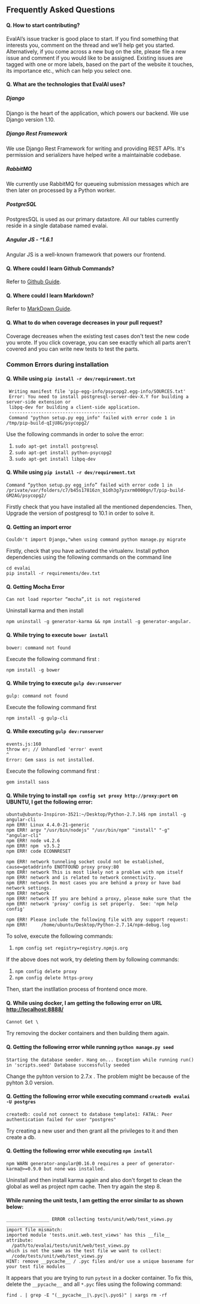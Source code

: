 ## Frequently Asked Questions

#### Q. How to start contributing?

EvalAI’s issue tracker is good place to start. If you find something that interests you, comment on the thread and we’ll help get you started.
Alternatively, if you come across a new bug on the site, please file a new issue and comment if you would like to be assigned. Existing issues are tagged with one or more labels, based on the part of the website it touches, its importance etc., which can help you select one.

#### Q. What are the technologies that EvalAI uses?

##### Django
Django is the heart of the application, which powers our backend. We use Django version 1.10.

##### Django Rest Framework
We use Django Rest Framework for writing and providing REST APIs. It's permission and serializers have helped write a maintainable codebase.

##### RabbitMQ
We currently use RabbitMQ for queueing submission messages which are then later on processed by a Python worker.

##### PostgreSQL
PostgresSQL is used as our primary datastore. All our tables currently reside in a single database named evalai.

##### Angular JS - ^1.6.1
Angular JS is a well-known framework that powers our frontend.

#### Q. Where could I learn Github Commands?

Refer to [Github Guide](https://help.github.com/articles/git-and-github-learning-resources/).

#### Q. Where could I learn Markdown?

Refer to [MarkDown Guide](https://guides.github.com/features/mastering-markdown/).

#### Q. What to do when coverage decreases in your pull request?

Coverage decreases when the existing test cases don't test the new code you wrote. If you click coverage, you can see exactly which all parts aren't covered and you can write new tests to test the parts. 

### Common Errors during installation

#### Q. While using `pip install -r dev/requirement.txt`

```
 Writing manifest file 'pip-egg-info/psycopg2.egg-info/SOURCES.txt'
 Error: You need to install postgresql-server-dev-X.Y for building a server-side extension or
 libpq-dev for building a client-side application.
 ----------------------------------------
 Command "python setup.py egg_info" failed with error code 1 in /tmp/pip-build-qIjU8G/psycopg2/
```

Use the following commands in order to solve the error:

1. `sudo apt-get install postgresql`
2. `sudo apt-get install python-psycopg2`
3. `sudo apt-get install libpq-dev`

#### Q. While using `pip install -r dev/requirement.txt`

```
Command “python setup.py egg_info” failed with error code 1 in 
/private/var/folders/c7/b45s17816zn_b1dh3g7yzxrm0000gn/T/pip-build- GM2AG/psycopg2/
```

Firstly check that you have installed all the mentioned dependencies.
Then, Upgrade the version of postgresql to 10.1 in order to solve it.

#### Q. Getting an import error 

```
Couldn't import Django,"when using command python manage.py migrate
```

Firstly, check that you have activated the virtualenv.
Install python dependencies using the following commands on the command line

```
cd evalai
pip install -r requirements/dev.txt
```

#### Q. Getting Mocha Error 

```
Can not load reporter “mocha”,it is not registered
```

Uninstall karma and then install  

```
npm uninstall -g generator-karma && npm install -g generator-angular.
```

#### Q. While trying to execute `bower install` 

```
bower: command not found
```

Execute the following command first : 

```
npm install -g bower 
```

#### Q. While trying to execute `gulp dev:runserver` 

```
gulp: command not found
```

Execute the following command first 

```
npm install -g gulp-cli

```

#### Q. While executing `gulp dev:runserver`

```
events.js:160
throw er; // Unhandled 'error' event
^
Error: Gem sass is not installed.
```

Execute the following command first : 

```
gem install sass

```

#### Q. While trying to install `npm config set proxy http://proxy:port` on UBUNTU, I get the following error:

```
ubuntu@ubuntu-Inspiron-3521:~/Desktop/Python-2.7.14$ npm install -g angular-cli
npm ERR! Linux 4.4.0-21-generic
npm ERR! argv "/usr/bin/nodejs" "/usr/bin/npm" "install" "-g" "angular-cli"
npm ERR! node v4.2.6
npm ERR! npm  v3.5.2
npm ERR! code ECONNRESET

npm ERR! network tunneling socket could not be established, cause=getaddrinfo ENOTFOUND proxy proxy:80
npm ERR! network This is most likely not a problem with npm itself
npm ERR! network and is related to network connectivity.
npm ERR! network In most cases you are behind a proxy or have bad network settings.
npm ERR! network 
npm ERR! network If you are behind a proxy, please make sure that the
npm ERR! network 'proxy' config is set properly.  See: 'npm help config'

npm ERR! Please include the following file with any support request:
npm ERR!     /home/ubuntu/Desktop/Python-2.7.14/npm-debug.log
```

To solve, execute the following commands:
1. `npm config set registry=registry.npmjs.org`
 
If the above does not work, try deleting them by following commands:
1. `npm config delete proxy`
2. `npm config delete https-proxy`

Then, start the instllation process of frontend once more.

#### Q. While using docker, I am getting the following error on URL [http://localhost:8888/](http://localhost:8888/) 

```
Cannot Get \
```
Try removing the docker containers and then building them again.


#### Q. Getting the following error while running `python manage.py seed`

```
Starting the database seeder. Hang on... Exception while running run() in 'scripts.seed' Database successfully seeded
```

Change the pyhton version to 2.7.x . The problem might be because of the pyhton 3.0 version.

#### Q. Getting the following error while executing command `createdb evalai -U postgres`

```
createdb: could not connect to database template1: FATAL: Peer authentication failed for user "postgres"
```

Try creating a new user and then grant all the privileges to it and then create a db.

#### Q. Getting the following error while executing `npm install`

```
npm WARN generator-angular@0.16.0 requires a peer of generator-
karma@>=0.9.0 but none was installed.
```

Uninstall and then install karma again and also don't forget to clean the global as well as project npm cache. Then try again the step 8.

#### While running the unit tests, I am getting the error similar to as shown below:

```
________________ ERROR collecting tests/unit/web/test_views.py _________________
import file mismatch:
imported module 'tests.unit.web.test_views' has this __file__ attribute:
  /path/to/evalai/tests/unit/web/test_views.py
which is not the same as the test file we want to collect:
  /code/tests/unit/web/test_views.py
HINT: remove __pycache__ / .pyc files and/or use a unique basename for your test file modules
```

It appears that you are trying to run `pytest` in a docker container. To fix this, delete the `__pycache__` and all `*.pyc` files using the following command:

`find . | grep -E "(__pycache__|\.pyc|\.pyo$)" | xargs rm -rf`
